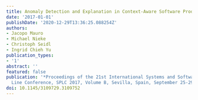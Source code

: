 ```yaml
---
title: Anomaly Detection and Explanation in Context-Aware Software Product Lines
date: '2017-01-01'
publishDate: '2020-12-29T13:36:25.088254Z'
authors:
- Jacopo Mauro
- Michael Nieke
- Christoph Seidl
- Ingrid Chieh Yu
publication_types:
- '1'
abstract: ''
featured: false
publication: '*Proceedings of the 21st International Systems and Software Product
  Line Conference, SPLC 2017, Volume B, Sevilla, Spain, September 25-29, 2017*'
doi: 10.1145/3109729.3109752
---
```


